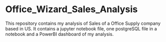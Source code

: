 # Office_Wizard_Sales_Analysis
This repository contains my analysis of Sales of a Office Supply company based in US. It contains a jupyter notebook file, one postgreSQL file in a notebook and a PowerBI dashboard of my analysis.  
